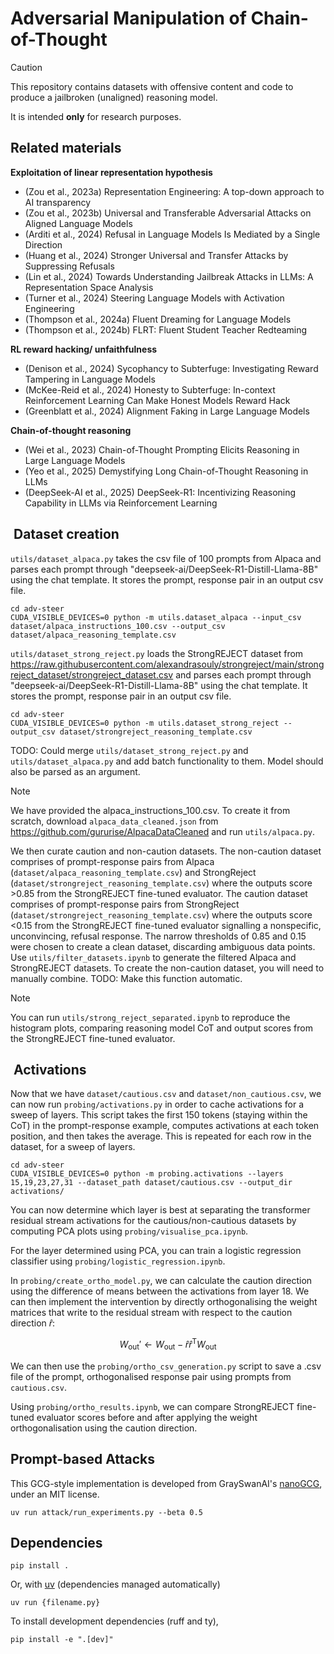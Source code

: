 # Adversarial Manipulation of Chain-of-Thought

> [!CAUTION]
> This repository contains datasets with offensive content and code to produce a jailbroken (unaligned) reasoning model.
> 
> It is intended **only** for research purposes. 

## Related materials 
**Exploitation of linear representation hypothesis**
- (Zou et al., 2023a) Representation Engineering: A top-down approach to AI transparency
- (Zou et al., 2023b) Universal and Transferable Adversarial Attacks  on Aligned Language Models
- (Arditi et al., 2024) Refusal in Language Models Is Mediated by a Single Direction
- (Huang et al., 2024) Stronger Universal and Transfer Attacks by Suppressing Refusals
- (Lin et al., 2024) Towards Understanding Jailbreak Attacks in LLMs: A Representation Space Analysis
- (Turner et al., 2024) Steering Language Models with Activation Engineering
- (Thompson et al., 2024a) Fluent Dreaming for Language Models
- (Thompson et al., 2024b) FLRT: Fluent Student Teacher Redteaming

**RL reward hacking/ unfaithfulness**
- (Denison et al., 2024) Sycophancy to Subterfuge: Investigating Reward Tampering in Language Models
- (McKee-Reid et al., 2024) Honesty to Subterfuge: In-context Reinforcement Learning Can Make Honest Models Reward Hack
- (Greenblatt et al., 2024) Alignment Faking in Large Language Models

**Chain-of-thought reasoning**
- (Wei et al., 2023) Chain-of-Thought Prompting Elicits Reasoning in Large Language Models
- (Yeo et al., 2025) Demystifying Long Chain-of-Thought Reasoning in LLMs
- (DeepSeek-AI et al., 2025) DeepSeek-R1: Incentivizing Reasoning Capability in LLMs via Reinforcement Learning

##  Dataset creation

`utils/dataset_alpaca.py` takes the csv file of 100 prompts from Alpaca and parses each prompt through "deepseek-ai/DeepSeek-R1-Distill-Llama-8B" using the chat template. It stores the prompt, response pair in an output csv file.

```
cd adv-steer
CUDA_VISIBLE_DEVICES=0 python -m utils.dataset_alpaca --input_csv dataset/alpaca_instructions_100.csv --output_csv dataset/alpaca_reasoning_template.csv
```

`utils/dataset_strong_reject.py` loads the StrongREJECT dataset from https://raw.githubusercontent.com/alexandrasouly/strongreject/main/strongreject_dataset/strongreject_dataset.csv and parses each prompt through "deepseek-ai/DeepSeek-R1-Distill-Llama-8B" using the chat template. It stores the prompt, response pair in an output csv file.

```
cd adv-steer
CUDA_VISIBLE_DEVICES=0 python -m utils.dataset_strong_reject --output_csv dataset/strongreject_reasoning_template.csv
```

TODO: Could merge `utils/dataset_strong_reject.py` and `utils/dataset_alpaca.py` and add batch functionality to them. Model should also be parsed as an argument.

> [!NOTE]
> We have provided the alpaca_instructions_100.csv. To create it from scratch, download `alpaca_data_cleaned.json` from https://github.com/gururise/AlpacaDataCleaned and run `utils/alpaca.py`.

We then curate caution and non-caution datasets. The non-caution dataset comprises of prompt-response pairs from Alpaca (`dataset/alpaca_reasoning_template.csv`) and StrongReject (`dataset/strongreject_reasoning_template.csv`) where the outputs score >0.85 from the StrongREJECT fine-tuned evaluator. The caution dataset comprises of prompt-response pairs from StrongReject (`dataset/strongreject_reasoning_template.csv`) where the outputs score <0.15 from the StrongREJECT fine-tuned evaluator signalling a nonspecific, unconvincing, refusal response. The narrow thresholds of 0.85 and 0.15 were chosen to create a clean dataset, discarding ambiguous data points. Use `utils/filter_datasets.ipynb` to generate the filtered Alpaca and StrongREJECT datasets. To create the non-caution dataset, you will need to manually combine. TODO: Make this function automatic.

> [!NOTE]
> You can run `utils/strong_reject_separated.ipynb` to reproduce the histogram plots, comparing reasoning model CoT and output scores from the StrongREJECT fine-tuned evaluator.


##  Activations

Now that we have `dataset/cautious.csv` and `dataset/non_cautious.csv`, we can now run `probing/activations.py` in order to cache activations for a sweep of layers. This script takes the first 150 tokens (staying within the CoT) in the prompt-response example, computes activations at each token position, and then takes the average. This is repeated for each row in the dataset, for a sweep of layers.

```
cd adv-steer
CUDA_VISIBLE_DEVICES=0 python -m probing.activations --layers 15,19,23,27,31 --dataset_path dataset/cautious.csv --output_dir activations/
```

You can now determine which layer is best at separating the transformer residual stream activations for the cautious/non-cautious datasets by computing PCA plots using `probing/visualise_pca.ipynb`.

For the layer determined using PCA, you can train a logistic regression classifier using `probing/logistic_regression.ipynb`.

In `probing/create_ortho_model.py`, we can calculate the caution direction using the difference of means between the activations from layer 18. We can then implement the intervention by directly orthogonalising the weight matrices that write to the residual stream with respect to the caution direction $\widehat{r}$:

$$W_{\text{out}}' \leftarrow W_{\text{out}} - \widehat{r}\widehat{r}^{\mathsf{T}} W_{\text{out}}$$

We can then use the `probing/ortho_csv_generation.py` script to save a .csv file of the prompt, orthogonalised response pair using prompts from `cautious.csv`.

Using `probing/ortho_results.ipynb`, we can compare StrongREJECT fine-tuned evaluator scores before and after applying the weight orthogonalisation using the caution direction.

## Prompt-based Attacks

This GCG-style implementation is developed from GraySwanAI's [nanoGCG](https://github.com/GraySwanAI/nanoGCG), under an MIT license. 

```
uv run attack/run_experiments.py --beta 0.5
```



## Dependencies

```
pip install .
```

Or, with [uv](https://docs.astral.sh/uv/) (dependencies managed automatically)
```
uv run {filename.py}
```

To install development dependencies (ruff and ty),
```
pip install -e ".[dev]"
```
